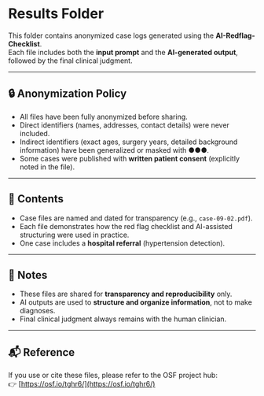 # Results Folder

This folder contains anonymized case logs generated using the **AI-Redflag-Checklist**.  
Each file includes both the **input prompt** and the **AI-generated output**, followed by the final clinical judgment.  

---

## 🔒 Anonymization Policy
- All files have been fully anonymized before sharing.  
- Direct identifiers (names, addresses, contact details) were never included.  
- Indirect identifiers (exact ages, surgery years, detailed background information) have been generalized or masked with ●●●.  
- Some cases were published with **written patient consent** (explicitly noted in the file).  

---

## 📂 Contents
- Case files are named and dated for transparency (e.g., `case-09-02.pdf`).  
- Each file demonstrates how the red flag checklist and AI-assisted structuring were used in practice.  
- One case includes a **hospital referral** (hypertension detection).  

---

## 🧾 Notes
- These files are shared for **transparency and reproducibility** only.  
- AI outputs are used to **structure and organize information**, not to make diagnoses.  
- Final clinical judgment always remains with the human clinician.  

---

## 📬 Reference
If you use or cite these files, please refer to the OSF project hub:  
👉 [https://osf.io/tghr6/](https://osf.io/tghr6/)
